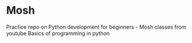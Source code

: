 # Mosh
Practice repo on Python development for beginners - Mosh classes from youtube
Basics of programming in python
